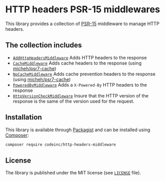 # HTTP headers PSR-15 middlewares 

This library provides a collection of [PSR-15](https://www.php-fig.org/psr/psr-15/) middleware to manage HTTP headers. 


## The collection includes

* [`AddHttpHeadersMiddleware`](src/HttpHeaders/AddHttpHeadersMiddleware.php) Adds HTTP headers to the response
* [`CacheMiddleware`](src/HttpHeaders/CacheMiddleware.php) Adds cache headers to the response (using [micheh/psr7-cache](https://packagist.org/packages/micheh/psr7-cache))
* [`NoCacheMiddleware`](src/HttpHeaders/NoCacheMiddleware.php) Adds cache prevention headers to the response (using [micheh/psr7-cache](https://packagist.org/packages/micheh/psr7-cache))
* [`PoweredByMiddleware`](src/HttpHeaders/PoweredByMiddleware.php) Adds a `X-Powered-By` HTTP headers to the response
* [`HttpVersionCheckMiddleware`](src/HttpHeaders/HttpVersionCheckMiddleware.php) Insure that the HTTP version of the response is the same of the version used for the request.


## Installation

This library is available through [Packagist](https://packagist.org/packages/codeinc/http-headers-middleware) and can be installed using [Composer](https://getcomposer.org/): 

```bash
composer require codeinc/http-headers-middleware
```

## License

The library is published under the MIT license (see [`LICENSE`](LICENSE) file).